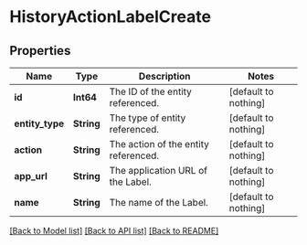 # HistoryActionLabelCreate


## Properties
Name | Type | Description | Notes
------------ | ------------- | ------------- | -------------
**id** | **Int64** | The ID of the entity referenced. | [default to nothing]
**entity_type** | **String** | The type of entity referenced. | [default to nothing]
**action** | **String** | The action of the entity referenced. | [default to nothing]
**app_url** | **String** | The application URL of the Label. | [default to nothing]
**name** | **String** | The name of the Label. | [default to nothing]


[[Back to Model list]](../README.md#models) [[Back to API list]](../README.md#api-endpoints) [[Back to README]](../README.md)


